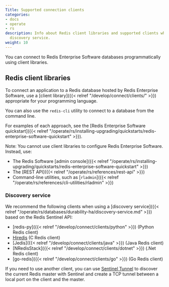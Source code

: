 ```yaml
---
Title: Supported connection clients
categories:
- docs
- operate
- rs
description: Info about Redis client libraries and supported clients when using the
  discovery service.
weight: 10
---
```

You can connect to Redis Enterprise Software databases programmatically using client libraries.

## Redis client libraries

To connect an application to a Redis database hosted by Redis Enterprise Software, use a [client library]({{< relref "/develop/connect/clients/" >}}) appropriate for your programming language.

You can also use the `redis-cli` utility to connect to a database from the command line.

For examples of each approach, see the [Redis Enterprise Software quickstart]({{< relref "/operate/rs/installing-upgrading/quickstarts/redis-enterprise-software-quickstart" >}}).

Note: You cannot use client libraries to configure Redis Enterprise Software.  Instead, use:

- The Redis Software [admin console]({{< relref "/operate/rs/installing-upgrading/quickstarts/redis-enterprise-software-quickstart" >}})
- The [REST API]({{< relref "/operate/rs/references/rest-api" >}})
- Command-line utilities, such as [`rladmin`]({{< relref "/operate/rs/references/cli-utilities/rladmin" >}})

### Discovery service

We recommend the following clients when using a [discovery service]({{< relref "/operate/rs/databases/durability-ha/discovery-service.md" >}}) based on the Redis Sentinel API:

- [redis-py]({{< relref "/develop/connect/clients/python" >}}) (Python Redis client)
- [Hiredis](https://github.com/redis/hiredis) (C Redis client)
- [Jedis]({{< relref "/develop/connect/clients/java" >}}) (Java Redis client)
- [NRedisStack]({{< relref "/develop/connect/clients/dotnet" >}}) (.Net Redis client)
- [go-redis]({{< relref "/develop/connect/clients/go" >}}) (Go Redis client)

If you need to use another client, you can use [Sentinel Tunnel](https://github.com/RedisLabs/sentinel_tunnel)
to discover the current Redis master with Sentinel and create a TCP tunnel between a local port on the client and the master.

